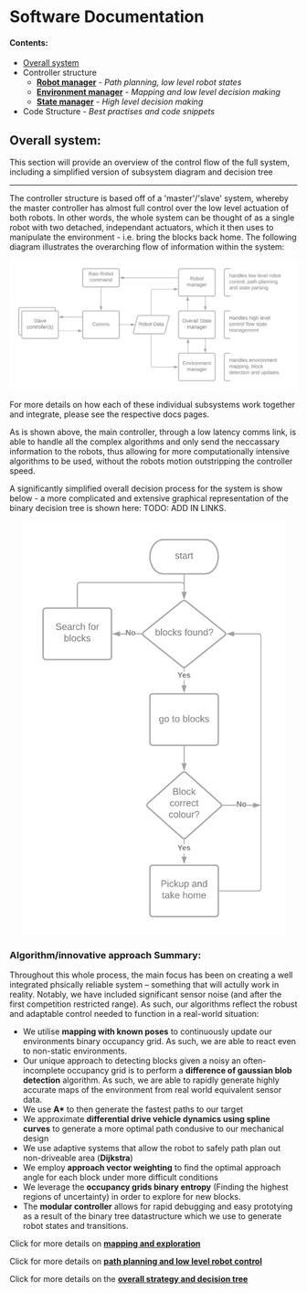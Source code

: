# Software Documentation

#### Contents:

- [Overall system](software_main.md)
- Controller structure
    + [__Robot manager__](robot_manager.md) - *Path planning, low level robot states*
    + [__Environment manager__](environment_manager.md) - *Mapping and low level decision making*
    + [__State manager__](state_manager.md) - *High level decision making*
- Code Structure - *Best practises and code snippets*

## Overall system:

This section will provide an overview of the control flow of the full system, including a simplified version of subsystem diagram and decision tree

---

The controller structure is based off of a 'master'/'slave' system, whereby the master controller has almost full control over the low level actuation of both robots. In other words, the whole system can be thought of as a single robot with two detached, independant actuators, which it then uses to manipulate the environment - i.e. bring the blocks back home. The following diagram illustrates the overarching flow of information within the system:

![controller_struct](img/controller_structure.png)

For more details on how each of these individual subsystems work together and integrate, please see the respective docs pages.

As is shown above, the main controller, through a low latency comms link, is able to handle all the complex algorithms and only send the neccassary information to the robots, thus allowing for more computationally intensive algorithms to be used, without the robots motion outstripping the controller speed.

A significantly simplified overall decision process for the system is show below - a more complicated and extensive graphical representation of the binary decision tree is shown here: TODO: ADD IN LINKS.

<p align="center">
  <img width="460" src="./img/simplified_control_flow.png">
</p>

### Algorithm/innovative approach Summary:

Throughout this whole process, the main focus has been on creating a well integrated phsically reliable system – something that will actully work in reality. Notably, we have included significant sensor noise (and after the first competition restricted range). As such, our algorithms reflect the robust and adaptable control needed to function in a real-world situation:

- We utilise __mapping with known poses__ to continuously update our environments binary occupancy grid. As such, we are able to react even to non-static environments. 
- Our unique approach to detecting blocks given a noisy an often-incomplete occupancy grid is to perform a __difference of gaussian blob detection__ algorithm. As such, we are able to rapidly generate highly accurate maps of the environment from real world equivalent sensor data. 
- We use __A*__ to then generate the fastest paths to our target 
- We approximate __differential drive vehicle dynamics using spline curves__ to generate a more optimal path condusive to our mechanical design
- We use adaptive systems that allow the robot to safely path plan out non-driveable area (__Dijkstra__)
- We employ __approach vector weighting__ to find the optimal approach angle for each block under more difficult conditions
- We leverage the __occupancy grids binary entropy__ (Finding the highest regions of uncertainty) in order to explore for new blocks. 
- The __modular controller__ allows for rapid debugging and easy prototying as a result of the binary tree datastructure which we use to generate robot states and transitions.

Click for more details on [__mapping and exploration__](environment_manager.md)

Click for more details on [__path planning and low level robot control__](robot_manager.md)

Click for more details on the [__overall strategy and decision tree__](state_manager.md)














